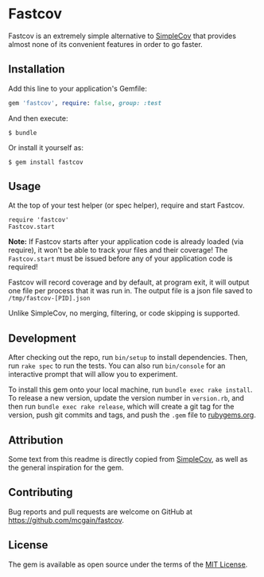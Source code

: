# Fastcov

Fastcov is an extremely simple alternative to [SimpleCov](https://github.com/colszowka/simplecov) that provides almost none of its convenient features in order to go faster.

## Installation

Add this line to your application's Gemfile:

```ruby
gem 'fastcov', require: false, group: :test
```

And then execute:

    $ bundle

Or install it yourself as:

    $ gem install fastcov

## Usage

At the top of your test helper (or spec helper), require and start Fastcov.

```
require 'fastcov'
Fastcov.start
```

**Note:** If Fastcov starts after your application code is already loaded (via require), it won't be able to track your files and their coverage! The `Fastcov.start` must be issued before any of your application code is required!

Fastcov will record coverage and by default, at program exit, it will output one file per process that it was run in.
The output file is a json file saved to `/tmp/fastcov-[PID].json`

Unlike SimpleCov, no merging, filtering, or code skipping is supported.

## Development

After checking out the repo, run `bin/setup` to install dependencies. Then, run `rake spec` to run the tests. You can also run `bin/console` for an interactive prompt that will allow you to experiment.

To install this gem onto your local machine, run `bundle exec rake install`. To release a new version, update the version number in `version.rb`, and then run `bundle exec rake release`, which will create a git tag for the version, push git commits and tags, and push the `.gem` file to [rubygems.org](https://rubygems.org).

## Attribution

Some text from this readme is directly copied from [SimpleCov](https://github.com/colszowka/simplecov), as well as the general inspiration for the gem.

## Contributing

Bug reports and pull requests are welcome on GitHub at https://github.com/mcgain/fastcov.


## License

The gem is available as open source under the terms of the [MIT License](http://opensource.org/licenses/MIT).

